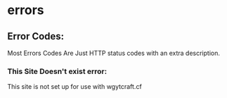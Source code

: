 # errors
## Error Codes:
Most Errors Codes Are Just HTTP status codes with an extra description.
### This Site Doesn't exist error:
This site is not set up for use with wgytcraft.cf
